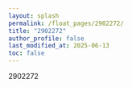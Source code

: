 ```yaml
---
layout: splash
permalink: /float_pages/2902272/
title: "2902272"
author_profile: false
last_modified_at: 2025-06-13
toc: false
---
```

 
2902272
